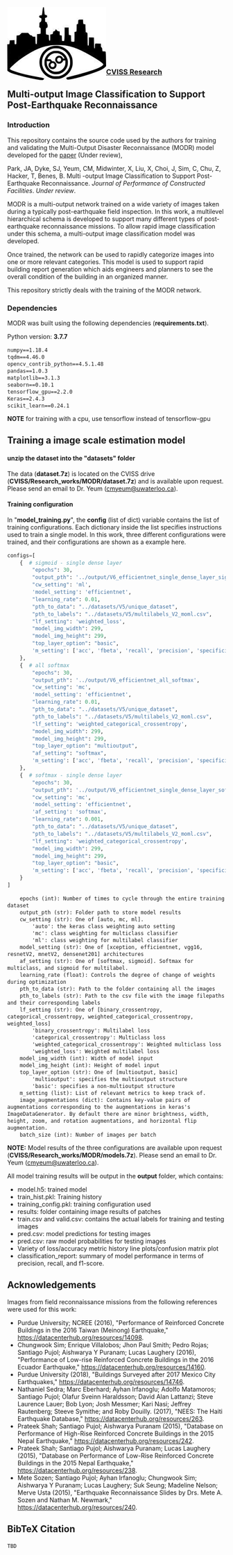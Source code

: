 <img align="left" src="misc/logo.jpg">

<br /><br /><br /><br /><br /><br />

### [CVISS Research](http://www.cviss.net/)



## Multi-output Image Classification to Support Post-Earthquake Reconnaissance

### Introduction

This repository contains the source code used by the authors for training and validating the Multi-Output Disaster Reconnaissance (MODR) model developed for the [paper]() (Under review),

Park, JA, Dyke, SJ, Yeum, CM, Midwinter, X, Liu, X, Choi, J, Sim, C, Chu, Z, Hacker, T, Benes, B. Multi -output Image Classification to Support Post-Earthquake Reconnaissance. *Journal of Performance of Constructed Facilities*. *Under review*.

MODR is a multi-output network trained on a wide variety of images taken during a typically post-earthquake field inspection. In this work, a multilevel hierarchical schema is developed to support many different types of post-earthquake reconnaissance missions. To allow rapid image classification under this schema, a multi-output image classification model was developed.

Once trained, the network can be used to rapidly categorize images into one or more relevant categories. This model is used to support rapid building report generation which aids engineers and planners to see the overall condition of the building in an organized manner.

This repository strictly deals with the training of the MODR network. 

### Dependencies

MODR was built using the following dependencies (**requirements.txt**).

Python version: **3.7.7**

```
numpy==1.18.4
tqdm==4.46.0
opencv_contrib_python==4.5.1.48
pandas==1.0.3
matplotlib==3.1.3
seaborn==0.10.1
tensorflow_gpu==2.2.0
Keras==2.4.3
scikit_learn==0.24.1
```

**NOTE** for training with a cpu, use tensorflow instead of tensorflow-gpu

## Training a image scale estimation model

#### unzip the dataset into the "datasets" folder

The data (**dataset.7z**) is located on the CVISS drive (**CVISS/Research_works/MODR/dataset.7z**) and is available upon request. Please send an email to Dr. Yeum (cmyeum@uwaterloo.ca).

#### Training configuration

In "**model_training.py**", the **config** (list of dict) variable contains the list of training configurations. Each dictionary inside the list specifies instructions used to train a single model. In this work, three different configurations were trained, and their configurations are shown as a example here.

```python
configs=[
    {  # sigmoid - single dense layer
        "epochs": 30,
        "output_pth": '../output/V6_efficientnet_single_dense_layer_sigmoid',
        "cw_setting": 'ml',
        'model_setting': 'efficientnet',
        "learning_rate": 0.01,
        "pth_to_data": "../datasets/V5/unique_dataset",
        "pth_to_labels": "../datasets/V5/multilabels_V2_moml.csv",
        "lf_setting": 'weighted_loss',
        "model_img_width": 299,
        "model_img_height": 299,
        "top_layer_option": "basic",
        'm_setting': ['acc', 'fbeta', 'recall', 'precision', 'specificity'],
    },
    {  # all softmax
        "epochs": 30,
        "output_pth": '../output/V6_efficientnet_all_softmax',
        "cw_setting": 'mc',
        'model_setting': 'efficientnet',
        "learning_rate": 0.01,
        "pth_to_data": "../datasets/V5/unique_dataset",
        "pth_to_labels": "../datasets/V5/multilabels_V2_moml.csv",
        "lf_setting": 'weighted_categorical_crossentropy',
        "model_img_width": 299,
        "model_img_height": 299,
        "top_layer_option": "multioutput",
        "af_setting": "softmax",
        'm_setting': ['acc', 'fbeta', 'recall', 'precision', 'specificity'],
    },
    {  # softmax - single dense layer
        "epochs": 30,
        "output_pth": '../output/V6_efficientnet_single_dense_layer_softmax',
        "cw_setting": 'mc',
        'model_setting': 'efficientnet',
        'af_setting': 'softmax',
        "learning_rate": 0.001,
        "pth_to_data": "../datasets/V5/unique_dataset",
        "pth_to_labels": "../datasets/V5/multilabels_V2_moml.csv",
        "lf_setting": 'weighted_categorical_crossentropy',
        "model_img_width": 299,
        "model_img_height": 299,
        "top_layer_option": "basic",
        'm_setting': ['acc', 'fbeta', 'recall', 'precision', 'specificity']
    }
]
```

        epochs (int): Number of times to cycle through the entire training dataset
        output_pth (str): Folder path to store model results
        cw_setting (str): One of [auto, mc, ml].
        	'auto': the keras class weighting auto setting
        	'mc': class weighting for multiclass classifier
        	'ml': class weighting for multilabel classifier
        model_setting (str): One of [xception, efficientnet, vgg16, resnetV2, mnetV2, densenet201] architectures
        af_setting (str): One of [softmax, sigmoid]. Softmax for multiclass, and sigmoid for multilabel.
        learning_rate (float): Controls the degree of change of weights during optimization
        pth_to_data (str): Path to the folder containing all the images
        pth_to_labels (str): Path to the csv file with the image filepaths and their corresponding labels
        lf_setting (str): One of [binary_crossentropy, categorical_crossentropy, weighted_categorical_crossentropy, weighted_loss]
        	'binary_crossentropy': Multilabel loss
        	'categorical_crossentropy': Multiclass loss
        	'weighted_categorical_crossentropy': Weighted multiclass loss
        	'weighted_loss': Weighted multilabel loss
        model_img_width (int): Width of model input
        model_img_height (int): Height of model input
        top_layer_option (str): One of [multioutput, basic]
        	'multioutput': specifies the multioutput structure
        	'basic': specifies a non-multioutput structure
        m_setting (list): List of relevant metrics to keep track of.
        image_augmentations (dict): Contains key-value pairs of augmentations corresponding to the augmentations in keras's ImageDataGenerator. By default there are minor brightness, width, height, zoom, and rotation augmentations, and horizontal flip augmentation.
        batch_size (int): Number of images per batch

**NOTE:** Model results of the three configurations are available upon request (**CVISS/Research_works/MODR/models.7z**). Please send an email to Dr. Yeum (cmyeum@uwaterloo.ca).

All model training results will be output in the **output** folder, which contains:

- model.h5: trained model
- train_hist.pkl: Training history
- training_config.pkl: training configuration used
- results: folder containing image results of patches
- train.csv and valid.csv: contains the actual labels for training and testing images
- pred.csv: model predictions for testing images
- pred.csv: raw model probabilities for testing images
- Variety of loss/accuracy metric history line plots/confusion matrix plot
- classification_report: summary of model performance in terms of precision, recall, and f1-score.

## Acknowledgements

Images from field reconnaissance missions from the following references were used for this work:

- Purdue University; NCREE (2016), "Performance of Reinforced Concrete Buildings in the 2016 Taiwan (Meinong) Earthquake," https://datacenterhub.org/resources/14098.
- Chungwook Sim; Enrique Villalobos; Jhon Paul Smith; Pedro Rojas; Santiago Pujol; Aishwarya Y Puranam; Lucas Laughery (2016), "Performance of Low-rise Reinforced Concrete Buildings in the 2016 Ecuador Earthquake," https://datacenterhub.org/resources/14160.
- Purdue University (2018), "Buildings Surveyed after 2017 Mexico City Earthquakes," https://datacenterhub.org/resources/14746.
- Nathaniel Sedra; Marc Eberhard; Ayhan Irfanoglu; Adolfo Matamoros; Santiago Pujol; Olafur Sveinn Haraldsson; David Alan Lattanzi; Steve Laurence Lauer; Bob Lyon; Josh Messmer; Kari Nasi; Jeffrey Rautenberg; Steeve Symithe; and Roby Douilly. (2017), "NEES: The Haiti Earthquake Database," https://datacenterhub.org/resources/263.
- Prateek Shah; Santiago Pujol; Aishwarya Puranam (2015), "Database on Performance of High-Rise Reinforced Concrete Buildings in the 2015 Nepal Earthquake," https://datacenterhub.org/resources/242.
- Prateek Shah; Santiago Pujol; Aishwarya Puranam; Lucas Laughery (2015), "Database on Performance of Low-Rise Reinforced Concrete Buildings in the 2015 Nepal Earthquake," https://datacenterhub.org/resources/238.
- Mete Sozen; Santiago Pujol; Ayhan Irfanoglu; Chungwook Sim; Aishwarya Y Puranam; Lucas Laughery; Suk Seung; Madeline Nelson; Merve Usta (2015), "Earthquake Reconnaissance Slides by Drs. Mete A. Sozen and Nathan M. Newmark," https://datacenterhub.org/resources/240.

## BibTeX Citation

```
TBD
```
